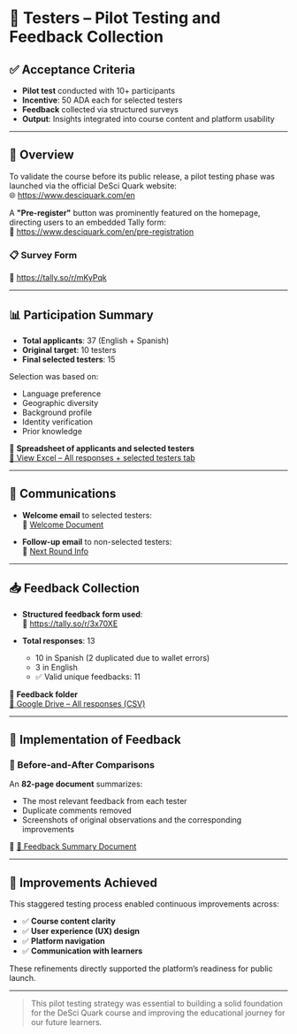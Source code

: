 # 🧪 Testers – Pilot Testing and Feedback Collection

## ✅ Acceptance Criteria

- **Pilot test** conducted with 10+ participants  
- **Incentive**: 50 ADA each for selected testers  
- **Feedback** collected via structured surveys  
- **Output**: Insights integrated into course content and platform usability  

---

## 🧭 Overview

To validate the course before its public release, a pilot testing phase was launched via the official DeSci Quark website:  
🌐 https://www.desciquark.com/en

A **"Pre-register"** button was prominently featured on the homepage, directing users to an embedded Tally form:  
📝 https://www.desciquark.com/en/pre-registration

### 📋 Survey Form  
🔗 https://tally.so/r/mKyPqk

---

## 📊 Participation Summary

- **Total applicants**: 37 (English + Spanish)
- **Original target**: 10 testers
- **Final selected testers**: 15

Selection was based on:

- Language preference  
- Geographic diversity  
- Background profile  
- Identity verification  
- Prior knowledge  

📁 **Spreadsheet of applicants and selected testers**  
[🔗 View Excel – All responses + selected testers tab](https://docs.google.com/spreadsheets/d/1XeO_tOV8V6WUlzkTFUl5d1lLdIUh4lW2/edit#gid=972945007)

---

## 📩 Communications

- **Welcome email** to selected testers:  
  📄 [Welcome Document](https://drive.google.com/file/d/1r8EJL3AKZXqCJ3kPfMHFAo3KWe77iZJG/view?usp=sharing)

- **Follow-up email** to non-selected testers:  
  📄 [Next Round Info](https://drive.google.com/file/d/1gREzGOyxI2TyP6gzuzFENQ3PmaRgD1rv/view)

---

## 📥 Feedback Collection

- **Structured feedback form used**:  
  🔗 https://tally.so/r/3x70XE

- **Total responses**: 13  
  - 10 in Spanish (2 duplicated due to wallet errors)  
  - 3 in English  
  - ✅ Valid unique feedbacks: 11  

📁 **Feedback folder**  
[🔗 Google Drive – All responses (CSV)](https://drive.google.com/drive/u/1/folders/1nstDjygxfqsmjfOdlMJZQFw1b_iv2wAY)

---

## 📌 Implementation of Feedback

### 📄 Before-and-After Comparisons

An **82-page document** summarizes:

- The most relevant feedback from each tester  
- Duplicate comments removed  
- Screenshots of original observations and the corresponding improvements  

📄 [🔗 Feedback Summary Document](https://docs.google.com/document/d/1urhe2hNfRi7rEp9p9-0OZ925Lk873Svj/edit#heading=h.3zzqyfsui770)

---

## 🧠 Improvements Achieved

This staggered testing process enabled continuous improvements across:

- ✅ **Course content clarity**  
- ✅ **User experience (UX) design**  
- ✅ **Platform navigation**  
- ✅ **Communication with learners**  

These refinements directly supported the platform’s readiness for public launch.

---


> This pilot testing strategy was essential to building a solid foundation for the DeSci Quark course and improving the educational journey for our future learners.
